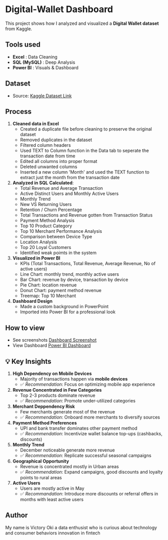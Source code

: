 # Digital-Wallet Dashboard
This project shows how I analyzed and visualized a **Digital Wallet dataset** from Kaggle.

## Tools used
- **Excel** : Data Cleaning
- **SQL (MySQL)** : Deep Analysis
- **Power BI** : Visuals & Dashboard

## Dataset
- Source: [Kaggle Dataset Link](https://www.kaggle.com/datasets/harunrai/digital-wallet-transactions)

## Process
1. **Cleaned data in Excel**
   - Created a duplicate file before cleaning to preserve the original dataset
   - Removed duplicates in the dataset
   - Filtered column headers
   - Used TEXT to Column function in the Data tab to seperate the transaction date from time
   - Edited all columns into proper format
   - Deleted unwanted columns
   - Inserted a new column 'Month' and used the TEXT function to extract just the month from the transaction date
2. **Analyzed in SQL**
   **Calculated**:
   - Total Revenue and Average Transaction
   - Active Distinct Users and Monthly Active Users
   - Monthly Trend
   - New VS Returning Users
   - Retention / Churn Percentage
   - Total Transactions and Revenue gotten from Transaction Status
   - Payment Method Analysis
   - Top 10 Product Category
   - Top 10 Merchant Performance Analysis
   - Comparison between Device Type
   - Location Analysis
   - Top 20 Loyal Customers
   - Identified weak poimts in the system
3. **Visualized in Power BI**
   - KPIs (Total Transactions, Total Revenue, Average Revenue, No of active users)
   - Line Chart: monthly trend, monthly active users
   - Bar Chart: revenue by device, transaction by device
   - Pie Chart: location revenue
   - Donut Chart: payment method revenue
   - Treemap: Top 10 Merchant
4. **Dashboard Design**
   - Made a custom background in PowerPoint
   - Imported into Power BI for a professional look

## How to view
- See screenshots [Dashboard Screenshot](https://github.com/user-attachments/assets/2f7bd254-6ee3-4b11-a8d4-b03d61662d14)
- View Dashboard [Power BI Dashboard](https://app.powerbi.com/groups/me/reports/a37da585-8201-46d0-a44f-d552d9968c85/884b5befa07c4ec3945c?experience=power-bi)

## 💡 Key Insights
1. **High Dependency on Mobile Devices**
   - Majority of transactions happen via **mobile devices**
   - ✅ *Recommendation*: Focus on optimizing mobile app experience
2. **Revenue Concentrated in Few Categories**
   - Top 2-3 products dominate revenue
   - ✅ *Recommendation*: Promote under-utilized categories
3. **Merchant Deppendency Risk**
   - Few merchants generate most of the revenue
   - ✅ *Recommendation*: Onboard more merchants to diversify sources
4. **Payment Method Preferences**
   - UPI and bank transfer dominates other payment method
   - ✅ *Recommendation*: Incentivize wallet balance top-ups (cashbacks, discounts)
5. **Monthly Trend**
   - December noticeable generate more revenue
   - ✅ *Recommendation*: Replicate successful seasonal campaigns
6. **Geographical Opportunity**
   - Revenue is concentrated mostly in Urban areas
   - ✅ *Recommendation*: Expand campaigns, good discounts and loyalty points to rural areas
7. **Active Users**
   - Users are mostly active in May
   - ✅ *Recommandation*: Introduce more discounts or referral offers in months with least active users
     
## Author
My name is Victory Oki a data enthusist who is curious about technology and consumer behaviors innovation in fintech
